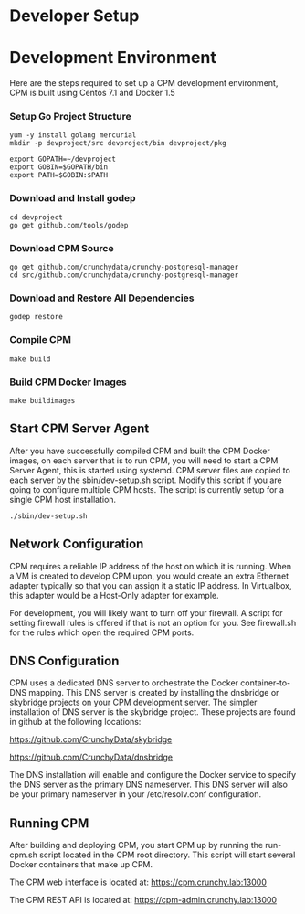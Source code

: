 Developer Setup
=================

Development Environment
=======================
Here are the steps required to set up a CPM development environment, CPM is 
built using Centos 7.1  and Docker 1.5

### Setup Go Project Structure ###
~~~~~~~~~~~~~~~~~~~~~~~~~~~~
yum -y install golang mercurial
mkdir -p devproject/src devproject/bin devproject/pkg

export GOPATH=~/devproject
export GOBIN=$GOPATH/bin
export PATH=$GOBIN:$PATH
~~~~~~~~~~~~~~~~~~~~~~~~~~~~

### Download and Install godep ###
~~~~~~~~~~~~~~~~~~~~~~~~
cd devproject
go get github.com/tools/godep
~~~~~~~~~~~~~~~~~~~~~~~~

### Download CPM Source ###
~~~~~~~~~~~~~~~~~~~~~~~~
go get github.com/crunchydata/crunchy-postgresql-manager
cd src/github.com/crunchydata/crunchy-postgresql-manager
~~~~~~~~~~~~~~~~~~~~~~~~

### Download and Restore All Dependencies ###
~~~~~~~~~~~~~~~~~~~~~~~~
godep restore
~~~~~~~~~~~~~~~~~~~~~~~~

### Compile CPM ###
~~~~~~~~~~~~~~~~~~~~~~~~
make build
~~~~~~~~~~~~~~~~~~~~~~~~

### Build CPM Docker Images ###
~~~~~~~~~~~~~~~~~~~~~~~~
make buildimages
~~~~~~~~~~~~~~~~~~~~~~~~

Start CPM Server Agent
----------------------
After you have successfully compiled CPM and built the CPM Docker images,
on each server that is to run CPM, you will need to start a CPM Server
Agent, this is started using systemd.  CPM server files are copied to
each server by the sbin/dev-setup.sh script.  Modify this script
if you are going to configure multiple CPM hosts.  The script is currently
setup for a single CPM host installation.
~~~~~~~~~~~~~~~~~~~~~~~~
./sbin/dev-setup.sh
~~~~~~~~~~~~~~~~~~~~~~~~

Network Configuration
------------------------------
CPM requires a reliable IP address of the host on which it is running.
When a VM is created to develop CPM upon, you would create an extra
Ethernet adapter typically so that you can assign it a static IP
address.  In Virtualbox, this adapter would be a Host-Only adapter
for example.

For development, you will likely want to turn off your firewall.  A
script for setting firewall rules is offered if that is not an option
for you.  See firewall.sh for the rules which open the required
CPM ports.

DNS Configuration
------------------------------
CPM uses a dedicated DNS server to orchestrate the Docker container-to-DNS
mapping.  This DNS server is created by installing the dnsbridge or skybridge
projects on your CPM development server.  The simpler installation
of DNS server is the skybridge project.  These projects are found
in github at the following locations:

https://github.com/CrunchyData/skybridge

https://github.com/CrunchyData/dnsbridge

The DNS installation will enable and configure the Docker service
to specify the DNS server as the primary DNS nameserver.  This
DNS server will also be your primary nameserver in your /etc/resolv.conf
configuration.

Running CPM
--------------
After building and deploying CPM, you start CPM up by running the
run-cpm.sh script located in the CPM root directory.  This script
will start several Docker containers that make up CPM.

The CPM web interface is located at:
https://cpm.crunchy.lab:13000

The CPM REST API is located at:
https://cpm-admin.crunchy.lab:13000

